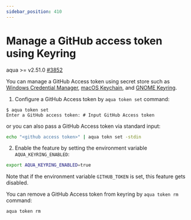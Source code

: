 ```yaml
---
sidebar_position: 410
---
```


# Manage a GitHub access token using Keyring

aqua >= v2.51.0 [#3852](https://github.com/aquaproj/aqua/pull/3852)

You can manage a GitHub Access token using secret store such as [Windows Credential Manager](https://support.microsoft.com/en-us/windows/accessing-credential-manager-1b5c916a-6a16-889f-8581-fc16e8165ac0), [macOS Keychain](https://en.wikipedia.org/wiki/Keychain_(software)), and [GNOME Keyring](https://wiki.gnome.org/Projects/GnomeKeyring).

1. Configure a GitHub Access token by `aqua token set` command:

```console
$ aqua token set
Enter a GitHub access token: # Input GitHub Access token
```

or you can also pass a GitHub Access token via standard input:

```sh
echo "<github access token>" | aqua tokn set -stdin
```

2. Enable the feature by setting the environment variable `AQUA_KEYRING_ENABLED`:

```sh
export AQUA_KEYRING_ENABLED=true
```

Note that if the environment variable `GITHUB_TOKEN` is set, this feature gets disabled.

You can remove a GitHub Access token from keyring by `aqua token rm` command:

```sh
aqua token rm
```
